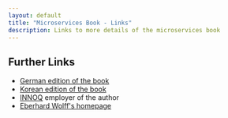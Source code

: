 ```yaml
---
layout: default
title: "Microservices Book - Links"
description: Links to more details of the microservices book
---
```


Further Links
---

* [German edition of the book](http://microservices-buch.de)
* [Korean edition of the book](http://acornpub.co.kr/book/microservices)
* [INNOQ](http://innoq.com) employer of the author
* [Eberhard Wolff's homepage](http://ewolff.com/)	
